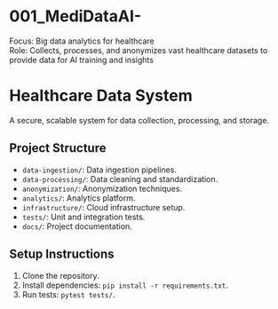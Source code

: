 # 001_MediDataAI-
Focus: Big data analytics for healthcare   
Role: Collects, processes, and anonymizes vast healthcare datasets to provide data for AI training and insights 

# Healthcare Data System

A secure, scalable system for data collection, processing, and storage.

## Project Structure
- `data-ingestion/`: Data ingestion pipelines.
- `data-processing/`: Data cleaning and standardization.
- `anonymization/`: Anonymization techniques.
- `analytics/`: Analytics platform.
- `infrastructure/`: Cloud infrastructure setup.
- `tests/`: Unit and integration tests.
- `docs/`: Project documentation.

## Setup Instructions
1. Clone the repository.
2. Install dependencies: `pip install -r requirements.txt`.
3. Run tests: `pytest tests/`.
